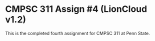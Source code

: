# CMPSC 311 Assign #4 (LionCloud v1.2)
This is the completed fourth assignment for CMPSC 311 at Penn State.
